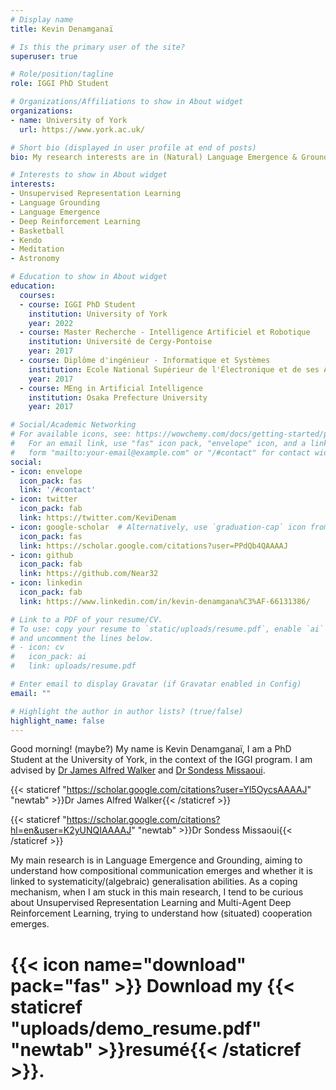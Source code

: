```yaml
---
# Display name
title: Kevin Denamganaï

# Is this the primary user of the site?
superuser: true

# Role/position/tagline
role: IGGI PhD Student

# Organizations/Affiliations to show in About widget
organizations:
- name: University of York
  url: https://www.york.ac.uk/

# Short bio (displayed in user profile at end of posts)
bio: My research interests are in (Natural) Language Emergence & Grounding, Unsupervised Representation Learning and Deep ((Multi-Agent) Reinforcement/Imitation) Learning.

# Interests to show in About widget
interests:
- Unsupervised Representation Learning
- Language Grounding
- Language Emergence
- Deep Reinforcement Learning
- Basketball
- Kendo
- Meditation
- Astronomy

# Education to show in About widget
education:
  courses:
  - course: IGGI PhD Student
    institution: University of York
    year: 2022
  - course: Master Recherche - Intelligence Artificiel et Robotique
    institution: Université de Cergy-Pontoise
    year: 2017
  - course: Diplôme d'ingénieur - Informatique et Systèmes
    institution: Ecole National Supérieur de l'Électronique et de ses Applications
    year: 2017
  - course: MEng in Artificial Intelligence
    institution: Osaka Prefecture University
    year: 2017

# Social/Academic Networking
# For available icons, see: https://wowchemy.com/docs/getting-started/page-builder/#icons
#   For an email link, use "fas" icon pack, "envelope" icon, and a link in the
#   form "mailto:your-email@example.com" or "/#contact" for contact widget.
social:
- icon: envelope
  icon_pack: fas
  link: '/#contact'
- icon: twitter
  icon_pack: fab
  link: https://twitter.com/KeviDenam
- icon: google-scholar  # Alternatively, use `graduation-cap` icon from `ai` icon pack
  icon_pack: fas
  link: https://scholar.google.com/citations?user=PPdQb4QAAAAJ
- icon: github
  icon_pack: fab
  link: https://github.com/Near32
- icon: linkedin
  icon_pack: fab
  link: https://www.linkedin.com/in/kevin-denamgana%C3%AF-66131386/

# Link to a PDF of your resume/CV.
# To use: copy your resume to `static/uploads/resume.pdf`, enable `ai` icons in `params.toml`, 
# and uncomment the lines below.
# - icon: cv
#   icon_pack: ai
#   link: uploads/resume.pdf

# Enter email to display Gravatar (if Gravatar enabled in Config)
email: ""

# Highlight the author in author lists? (true/false)
highlight_name: false
---
```


Good morning! (maybe?) My name is Kevin Denamganaï, I am a PhD Student at the University of York, in the context of the IGGI program. I am advised by [Dr James Alfred Walker](https://scholar.google.com/citations?user=Yl5OycsAAAAJ) and [Dr Sondess Missaoui](https://scholar.google.com/citations?hl=en&user=K2yUNQIAAAAJ).

{{< staticref "https://scholar.google.com/citations?user=Yl5OycsAAAAJ" "newtab" >}}Dr James Alfred Walker{{< /staticref >}}

{{< staticref "https://scholar.google.com/citations?hl=en&user=K2yUNQIAAAAJ" "newtab" >}}Dr Sondess Missaoui{{< /staticref >}}

My main research is in Language Emergence and Grounding, aiming to understand how compositional communication emerges and whether it is linked to systematicity/(algebraic) generalisation abilities. As a coping mechanism, when I am stuck in this main research, I tend to be curious about Unsupervised Representation Learning and Multi-Agent Deep Reinforcement Learning, trying to understand how (situated) cooperation emerges.

# {{< icon name="download" pack="fas" >}} Download my {{< staticref "uploads/demo_resume.pdf" "newtab" >}}resumé{{< /staticref >}}.
